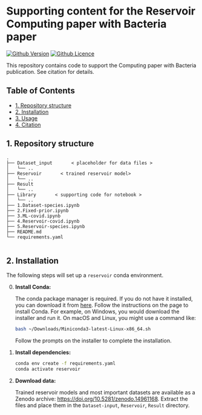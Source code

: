 # Supporting content for the Reservoir Computing paper with Bacteria paper

[![Github Version](https://img.shields.io/github/v/release/brsynth/molecule-signature-paper?display_name=tag&sort=semver&logo=github)](version)
[![Github Licence](https://img.shields.io/github/license/brsynth/molecule-signature-paper?logo=github)](LICENSE.md)

This repository contains code to support the Computing paper with Bacteria publication. See citation for details.

## Table of Contents
- [1. Repository structure](#1-repository-structure)
- [2. Installation](#2-installation)
- [3. Usage](#3-usage)
- [4. Citation](#4-citation)

## 1. Repository structure

```text
.
├── Dataset_input       < placeholder for data files >
│   └── ..
├── Reservoir       < trained reservoir model>
│   └── ..
├── Result     
│   └── ..
├── Library       < supporting code for notebook >
│   └── ..
├── 1.Dataset-species.ipynb
├── 2.Fixed-prior.ipynb
├── 3.ML-covid.ipynb
├── 4.Reservoir-covid.ipynb
├── 5.Reservoir-species.ipynb
├── README.md
└── requirements.yaml


```
## 2. Installation

The following steps will set up a `reservoir` conda environment.

0. **Install Conda:**

    The conda package manager is required. If you do not have it installed, you
    can download it from [here](https://docs.conda.io/en/latest/miniconda.html).
    Follow the instructions on the page to install Conda. For example, on
    Windows, you would download the installer and run it. On macOS and Linux,
    you might use a command like:

    ```bash
    bash ~/Downloads/Miniconda3-latest-Linux-x86_64.sh
    ```

    Follow the prompts on the installer to complete the installation.

1. **Install dependencies:**

    ```bash
    conda env create -f requirements.yaml
    conda activate reservoir
    ```

2. **Download data:**

    Trained reservoir models and most important datasets are available as a Zenodo archive: <https://doi.org/10.5281/zenodo.14961168>. Extract the files and place them in the `Dataset-input`, `Reservoir`, `Result` directory.
   
